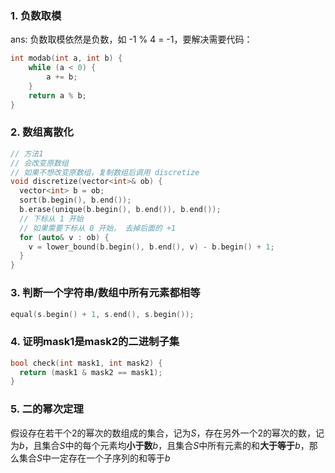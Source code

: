### 1. 负数取模
ans: 负数取模依然是负数，如 -1 % 4 = -1，要解决需要代码：

```c++
int modab(int a, int b) {
	while (a < 0) {
		a += b;
	}
	return a % b;
}
```

### 2. 数组离散化

```cpp
// 方法1
// 会改变原数组
// 如果不想改变原数组，复制数组后调用 discretize
void discretize(vector<int>& ob) {
  vector<int> b = ob;
  sort(b.begin(), b.end());
  b.erase(unique(b.begin(), b.end()), b.end());
  // 下标从 1 开始
  // 如果需要下标从 0 开始， 去掉后面的 +1
  for (auto& v : ob) {
    v = lower_bound(b.begin(), b.end(), v) - b.begin() + 1;
  }
}
```

### 3. 判断一个字符串/数组中所有元素都相等

```cpp
equal(s.begin() + 1, s.end(), s.begin());
```

### 4. 证明mask1是mask2的二进制子集
```cpp
bool check(int mask1, int mask2) {
  return (mask1 & mask2 == mask1);
}
```

### 5. 二的幂次定理

假设存在若干个$2$的幂次的数组成的集合，记为$S$，存在另外一个$2$的幂次的数，记为$b$，且集合$S$中的每个元素均**小于数**$b$，且集合$S$中所有元素的和**大于等于**$b$，那么集合$S$中一定存在一个子序列的和等于$b$

